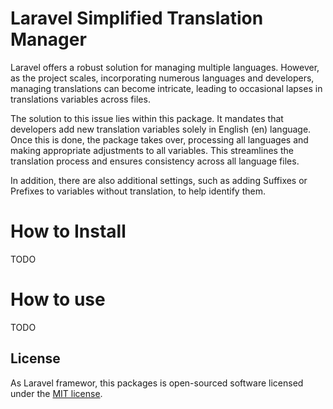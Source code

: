 # Laravel Simplified Translation Manager

Laravel offers a robust solution for managing multiple languages. However, as the project scales, incorporating numerous languages and developers, managing translations can become intricate, leading to occasional lapses in translations variables across files.

The solution to this issue lies within this package. It mandates that developers add new translation variables solely in English (en) language. Once this is done, the package takes over, processing all languages and making appropriate adjustments to all variables. This streamlines the translation process and ensures consistency across all language files.

In addition, there are also additional settings, such as adding Suffixes or Prefixes to variables without translation, to help identify them.

# How to Install

TODO

# How to use

TODO

## License

As Laravel framewor, this packages is open-sourced software licensed under the [MIT license](https://opensource.org/licenses/MIT).
